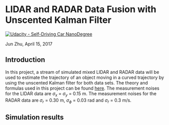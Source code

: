 # LIDAR and RADAR Data Fusion with Unscented Kalman Filter
[![Udacity - Self-Driving Car NanoDegree](https://s3.amazonaws.com/udacity-sdc/github/shield-carnd.svg)](http://www.udacity.com/drive)

Jun Zhu, April 15, 2017

## Introduction

In this project, a stream of simulated mixed LIDAR and RADAR data will be used to estimate the trajectory of an object moving in a curved trajectory by using the unscented Kalman filter for both data sets. The theory and formulas used in this project can be found [here](../KalmanFilter.pdf). The measurement noises for the LIDAR data are $\sigma_x$ = $\sigma_y$ = 0.15 m. The measurement noises for the RADAR data are $\sigma_r$ = 0.30 m, $\sigma_\phi$ = 0.03 rad and $\sigma_\dot{r}$ = 0.3 m/s. 

## Simulation results

